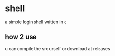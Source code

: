 # shell

a simple login shell written in c

## how 2 use
u can compile the src urself
or download at releases
